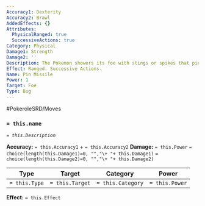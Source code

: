 ```yaml
---
Accuracy1: Dexterity
Accuracy2: Brawl
AddedEffects: {}
Attributes:
  PhysicalRanged: true
  SuccessiveActions: true
Category: Physical
Damage1: Strength
Damage2: ''
Description: The Pokemon showers its foe with stings or spikes that pierce like needles.
Effect: Ranged. Successive Actions.
Name: Pin Missile
Power: 1
Target: Foe
Type: Bug
---
```


#PokeroleSRD/Moves

### `= this.name`
*`= this.Description`*

**Accuracy:** `= this.Accuracy1` + `= this.Accuracy2`
**Damage:** `= this.Power` `= choice(length(this.Damage1)=0, "","\+ "+ this.Damage1)` `= choice(length(this.Damage2)=0, "","\+ "+ this.Damage2)`

| Type          | Target          | Category          | Power          |
| ------------- | --------------- | ----------------  | -------------- |
| `= this.Type` | `= this.Target` | `= this.Category` | `= this.Power` | 

**Effect:** `= this.Effect`